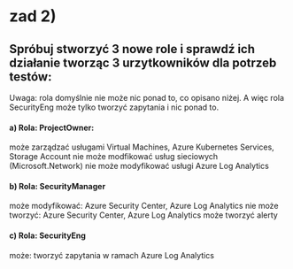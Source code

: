 # zad 2) 

## Spróbuj stworzyć 3 nowe role i sprawdź ich działanie tworząc 3 urzytkowników dla potrzeb testów:

Uwaga: rola domyślnie nie może nic ponad to, co opisano niżej. A więc rola SecurityEng może tylko tworzyć zapytania i nic ponad to.

#### a) Rola: ProjectOwner:
może zarządzać usługami Virtual Machines, Azure Kubernetes Services, Storage Account
nie może modfikować usług sieciowych (Microsoft.Network)
nie może modyfikować usługi Azure Log Analytics

#### b) Rola: SecurityManager
może modyfikować: Azure Security Center, Azure Log Analytics
nie może tworzyć: Azure Security Center, Azure Log Analytics
może tworzyć alerty

#### c) Rola: SecurityEng
może: tworzyć zapytania w ramach Azure Log Analytics
